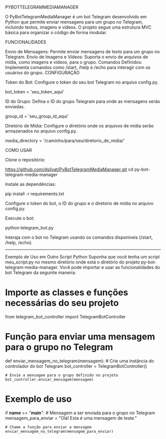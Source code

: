 PYBOTTELEGRAMMEDIAMANAGER

O PyBotTelegramMediaManager é um bot Telegram desenvolvido em Python que permite enviar mensagens para um grupo no Telegram, incluindo textos, imagens e vídeos. O projeto segue uma estrutura MVC básica para organizar o código de forma modular.

FUNCIONALIDADES

Envio de Mensagens: Permite enviar mensagens de texto para um grupo no Telegram.
Envio de Imagens e Vídeos: Suporta o envio de arquivos de mídia, como imagens e vídeos, para o grupo.
Comandos Definidos: Implementa comandos como /start, /help e /echo para interagir com os usuários do grupo.
CONFIGURAÇÃO

Token do Bot: Configure o token do seu bot Telegram no arquivo config.py.

bot_token = 'seu_token_aqui'

ID do Grupo: Defina o ID do grupo Telegram para onde as mensagens serão enviadas.

group_id = 'seu_group_id_aqui'

Diretório de Mídia: Configure o diretório onde os arquivos de mídia serão armazenados no arquivo config.py.

media_directory = '/caminho/para/seu/diretorio_de_midia/'

COMO USAR

Clone o repositório:

https://github.com/dsilvat/PyBotTelegramMediaManager.git
cd py-bot-telegram-media-manager

Instale as dependências:

pip install -r requirements.txt

Configure o token do bot, o ID do grupo e o diretório de mídia no arquivo config.py.

Execute o bot:

python telegram_bot.py

Interaja com o bot no Telegram usando os comandos disponíveis (/start, /help, /echo).



---------------------------------------------------------------------------------------


Exemplo de Uso em Outro Script Python
Suponha que você tenha um script meu_script.py no mesmo diretório onde está o diretório do projeto py-bot-telegram-media-manager. Você pode importar e usar as funcionalidades do bot Telegram da seguinte maneira:


# Importe as classes e funções necessárias do seu projeto
from telegram_bot_controller import TelegramBotController

# Função para enviar uma mensagem para o grupo no Telegram
def enviar_mensagem_no_telegram(mensagem):
    # Crie uma instância do controlador do bot Telegram
    bot_controller = TelegramBotController()

    # Envie a mensagem para o grupo definido no projeto
    bot_controller.enviar_mensagem(mensagem)

# Exemplo de uso
if __name__ == "__main__":
    # Mensagem a ser enviada para o grupo no Telegram
    mensagem_para_enviar = "Olá! Esta é uma mensagem de teste."

    # Chame a função para enviar a mensagem
    enviar_mensagem_no_telegram(mensagem_para_enviar)